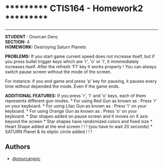 
# ********* CTIS164 - Homework2 *********

----------
**STUDENT** : Onurcan Genç\
**SECTION:** 4\
**HOMEWORK:** Destroying Saturn Planets

**PROBLEMS:** If you start game current speed does not increase itself, but if you press bullet trigger keys which are 'r', 'o' or 'l', it immmediately increases itself.
		          After the refresh 'F1' key it works properly !
		          You can always switch pause screen without the mode of the screen.

For instance: if you end game and press 'p' key for pausing, it pauses every time without depended the mode. Even if the game ends.


**ADDITIONAL FEATURES:** If you press 'r', 'l' and 'o' keys, each of them represents different gun modes.
					               * For using Red Gun as known as <Sub-Machine>: Press 'r' on your keyboard.
					               * For using Lilac Gun as known as <Pistol Category>: Press 'l' on your keyboard.
					               * For using Orange Gun as known as <Rifle>: Press 'o' on your keyboard.
                         * Star shapes added on pause screen and it moves on X axis beyond the screen
					               * Star shapes have randomized colors and fixed size
					               * Heart Shape added at the end screen ! ! ! (you have to wait 20 seconds)
                         * SATURN Planet & its eliptic circle added ! ! !


## Authors

- [@onurcangnc](https://github.com/onurcangnc)

